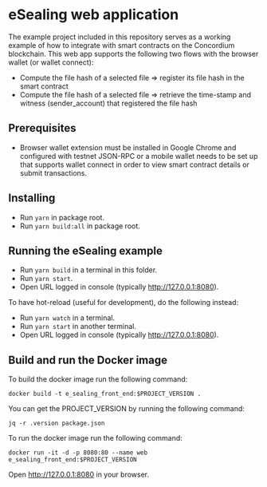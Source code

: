 # eSealing web application

The example project included in this repository serves as a working example of how to integrate with smart contracts on the Concordium blockchain. This web app supports the following two flows with the browser wallet (or wallet connect):

-   Compute the file hash of a selected file => register its file hash in the smart contract
-   Compute the file hash of a selected file => retrieve the time-stamp and witness (sender_account) that registered the file hash

## Prerequisites

-   Browser wallet extension must be installed in Google Chrome and configured with testnet JSON-RPC or a mobile wallet needs to be set up that supports wallet connect in order to view smart contract details or submit transactions.

## Installing

-   Run `yarn` in package root.
-   Run `yarn build:all` in package root.

## Running the eSealing example

-   Run `yarn build` in a terminal in this folder.
-   Run `yarn start`.
-   Open URL logged in console (typically http://127.0.0.1:8080).

To have hot-reload (useful for development), do the following instead:

-   Run `yarn watch` in a terminal.
-   Run `yarn start` in another terminal.
-   Open URL logged in console (typically http://127.0.0.1:8080).

## Build and run the Docker image

To build the docker image run the following command:

```
docker build -t e_sealing_front_end:$PROJECT_VERSION .
```

You can get the PROJECT_VERSION by running the following command:

```
jq -r .version package.json
```

To run the docker image run the following command:

```
docker run -it -d -p 8080:80 --name web e_sealing_front_end:$PROJECT_VERSION
```

Open http://127.0.0.1:8080 in your browser.
